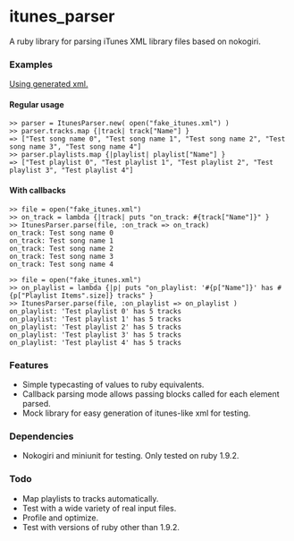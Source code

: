 # itunes_parser
A ruby library for parsing iTunes XML library files based on nokogiri.

### Examples
[Using generated xml.](http://gist.github.com/642010)
#### Regular usage
    >> parser = ItunesParser.new( open("fake_itunes.xml") )
    >> parser.tracks.map {|track| track["Name"] }
    => ["Test song name 0", "Test song name 1", "Test song name 2", "Test song name 3", "Test song name 4"] 
    >> parser.playlists.map {|playlist| playlist["Name"] }
    => ["Test playlist 0", "Test playlist 1", "Test playlist 2", "Test playlist 3", "Test playlist 4"] 

#### With callbacks
    >> file = open("fake_itunes.xml")
    >> on_track = lambda {|track| puts "on_track: #{track["Name"]}" }
    >> ItunesParser.parse(file, :on_track => on_track)
    on_track: Test song name 0
    on_track: Test song name 1
    on_track: Test song name 2
    on_track: Test song name 3
    on_track: Test song name 4

    >> file = open("fake_itunes.xml")
    >> on_playlist = lambda {|p| puts "on_playlist: '#{p["Name"]}' has #{p["Playlist Items".size]} tracks" }
    >> ItunesParser.parse(file, :on_playlist => on_playlist )
    on_playlist: 'Test playlist 0' has 5 tracks
    on_playlist: 'Test playlist 1' has 5 tracks
    on_playlist: 'Test playlist 2' has 5 tracks
    on_playlist: 'Test playlist 3' has 5 tracks
    on_playlist: 'Test playlist 4' has 5 tracks


### Features
* Simple typecasting of values to ruby equivalents.
* Callback parsing mode allows passing blocks called for each element parsed.
* Mock library for easy generation of itunes-like xml for testing.

### Dependencies
* Nokogiri and miniunit for testing. Only tested on ruby 1.9.2.

### Todo
* Map playlists to tracks automatically.
* Test with a wide variety of real input files.
* Profile and optimize.
* Test with versions of ruby other than 1.9.2.
